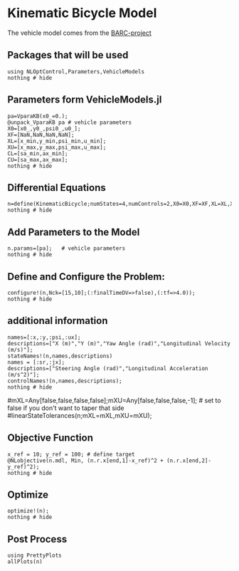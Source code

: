 # Kinematic Bicycle Model

The vehicle model comes from the [BARC-project](https://github.com/MPC-Berkeley/barc)

## Packages that will be used

```@example Bicycle
using NLOptControl,Parameters,VehicleModels
nothing # hide
```

## Parameters form VehicleModels.jl
```@example Bicycle
pa=VparaKB(x0_=0.);  
@unpack_VparaKB pa # vehicle parameters
X0=[x0_,y0_,psi0_,u0_];
XF=[NaN,NaN,NaN,NaN];
XL=[x_min,y_min,psi_min,u_min];
XU=[x_max,y_max,psi_max,u_max];
CL=[sa_min,ax_min];
CU=[sa_max,ax_max];
nothing # hide
```

## Differential Equations
```@example Bicycle
n=define(KinematicBicycle;numStates=4,numControls=2,X0=X0,XF=XF,XL=XL,XU=XU,CL=CL,CU=CU);
nothing # hide
```
## Add Parameters to the Model
```@example Bicycle
n.params=[pa];   # vehicle parameters
nothing # hide
```

## Define and Configure the Problem:

```@example Bicycle
configure!(n,Nck=[15,10];(:finalTimeDV=>false),(:tf=>4.0));
nothing # hide
```

## additional information
```@example Bicycle
names=[:x,:y,:psi,:ux];
descriptions=["X (m)","Y (m)","Yaw Angle (rad)","Longitudinal Velocity (m/s)"];
stateNames!(n,names,descriptions)
names = [:sr,:jx];
descriptions=["Steering Angle (rad)","Longitudinal Acceleration (m/s^2)"];
controlNames!(n,names,descriptions);
nothing # hide
```
#mXL=Any[false,false,false,false];mXU=Any[false,false,false,-1];  # set to false if you don't want to taper that side
#linearStateTolerances(n;mXL=mXL,mXU=mXU);

## Objective Function
```@example Bicycle
x_ref = 10; y_ref = 100; # define target
@NLobjective(n.mdl, Min, (n.r.x[end,1]-x_ref)^2 + (n.r.x[end,2]-y_ref)^2);
nothing # hide
```

## Optimize
```@example Bicycle
optimize!(n);
nothing # hide
```

## Post Process
```@example Bicycle
using PrettyPlots
allPlots(n)
```
